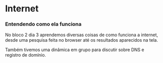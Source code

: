 

# Internet  
### Entendendo como ela funciona

<p>
    No bloco 2 dia 3 aprendemos diversas coisas de como funciona a internet, desde uma pesquisa feita no browser até os resultados aparecidos na tela. 
</p>

<p>
    Também tivemos uma dinâmica em grupo para discutir sobre DNS e registro de domínio.
</p>